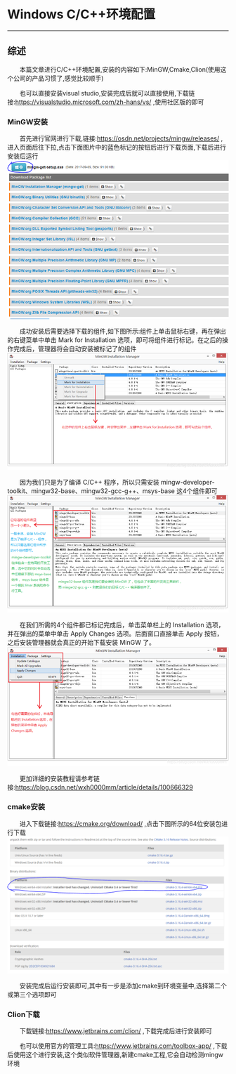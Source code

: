 # Windows C/C++环境配置
***
## 综述
&ensp;&ensp;&ensp;&ensp;本篇文章进行C/C++环境配置,安装的内容如下:MinGW,Cmake,Clion(使用这个公司的产品习惯了,感觉比较顺手)

&ensp;&ensp;&ensp;&ensp;也可以直接安装visual studio,安装完成后就可以直接使用,下载链接:https://visualstudio.microsoft.com/zh-hans/vs/ ,使用社区版的即可

### MinGW安装
&ensp;&ensp;&ensp;&ensp;首先进行官网进行下载,链接:https://osdn.net/projects/mingw/releases/ , 进入页面后往下拉,点击下面图片中的蓝色标记的按钮后进行下载页面,下载后进行安装后运行
![](./picture/mingw1.PNG)

&ensp;&ensp;&ensp;&ensp;成功安装后需要选择下载的组件,如下图所示:组件上单击鼠标右键，再在弹出的右键菜单中单击 Mark for Installation 选项，即可将组件进行标记。在之后的操作完成后，管理器将会自动安装被标记了的组件
![](./picture/mingw2.PNG)

&ensp;&ensp;&ensp;&ensp;因为我们只是为了编译 C/C++ 程序，所以只需安装 mingw-developer-toolkit、mingw32-base、mingw32-gcc-g++、msys-base 这4个组件即可
![](./picture/mingw3.PNG)

&ensp;&ensp;&ensp;&ensp;在我们所需的4个组件都已标记完成后，单击菜单栏上的 Installation 选项，并在弹出的菜单中单击 Apply Changes 选项。后面窗口直接单击 Apply 按钮，之后安装管理器就会真正的开始下载安装 MinGW 了。
![](./picture/mingw4.PNG)

&ensp;&ensp;&ensp;&ensp;更加详细的安装教程请参考链接:https://blog.csdn.net/wxh0000mm/article/details/100666329

### cmake安装
&ensp;&ensp;&ensp;&ensp;进入下载链接:https://cmake.org/download/ ,点击下图所示的64位安装包进行下载
![](./picture/cmake1.PNG)

&ensp;&ensp;&ensp;&ensp;安装完成后运行安装即可,其中有一步是添加cmake到环境变量中,选择第二个或第三个选项即可

### Clion下载
&ensp;&ensp;&ensp;&ensp;下载链接:https://www.jetbrains.com/clion/ ,下载完成后进行安装即可

&ensp;&ensp;&ensp;&ensp;也可以使用官方的管理工具:https://www.jetbrains.com/toolbox-app/ ,下载后使用这个进行安装,这个类似软件管理器,新建cmake工程,它会自动检测mingw环境
